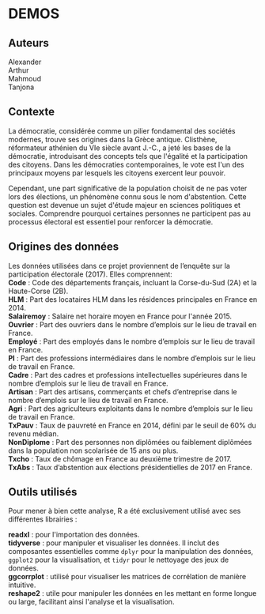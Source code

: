 # DEMOS

## Auteurs
Alexander  
Arthur  
Mahmoud  
Tanjona  

## Contexte

La démocratie, considérée comme un pilier fondamental des sociétés modernes, trouve ses origines dans la Grèce antique. Clisthène, réformateur athénien du VIe siècle avant J.-C., a jeté les bases de la démocratie, introduisant des concepts tels que l'égalité et la participation des citoyens. Dans les démocraties contemporaines, le vote est l'un des principaux moyens par lesquels les citoyens exercent leur pouvoir.

Cependant, une part significative de la population choisit de ne pas voter lors des élections, un phénomène connu sous le nom d'abstention. Cette question est devenue un sujet d'étude majeur en sciences politiques et sociales. Comprendre pourquoi certaines personnes ne participent pas au processus électoral est essentiel pour renforcer la démocratie.

## Origines des données

Les données utilisées dans ce projet proviennent de l’enquête sur la participation électorale (2017). Elles comprennent:  
**Code** : Code des départements français, incluant la Corse-du-Sud (2A) et la Haute-Corse (2B).  
**HLM** : Part des locataires HLM dans les résidences principales en France en 2014.  
**Salairemoy** : Salaire net horaire moyen en France pour l'année 2015.  
**Ouvrier** : Part des ouvriers dans le nombre d’emplois sur le lieu de travail en France.  
**Employé** : Part des employés dans le nombre d’emplois sur le lieu de travail en France.  
**PI** : Part des professions intermédiaires dans le nombre d’emplois sur le lieu de travail en France.  
**Cadre** : Part des cadres et professions intellectuelles supérieures dans le nombre d’emplois sur le lieu de travail en France.  
**Artisan** : Part des artisans, commerçants et chefs d’entreprise dans le nombre d’emplois sur le lieu de travail en France.  
**Agri** : Part des agriculteurs exploitants dans le nombre d’emplois sur le lieu de travail en France.  
**TxPauv** : Taux de pauvreté en France en 2014, défini par le seuil de 60% du revenu médian.  
**NonDiplome** : Part des personnes non diplômées ou faiblement diplômées dans la population non scolarisée de 15 ans ou plus.  
**Txcho** : Taux de chômage en France au deuxième trimestre de 2017.  
**TxAbs** : Taux d’abstention aux élections présidentielles de 2017 en France.  


## Outils utilisés
Pour mener à bien cette analyse, R a été exclusivement utilisé avec ses différentes librairies :  

**readxl** : pour l'importation des données.  
**tidyverse** : pour manipuler et visualiser les données. Il inclut des composantes essentielles comme `dplyr` pour la manipulation des données, `ggplot2` pour la visualisation, et `tidyr` pour le nettoyage des jeux de données.  
**ggcorrplot** : utilisé pour visualiser les matrices de corrélation de manière intuitive.  
**reshape2** : utile pour manipuler les données en les mettant en forme longue ou large, facilitant ainsi l'analyse et la visualisation.  

